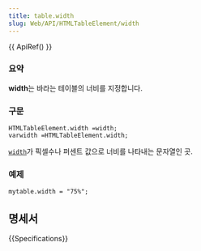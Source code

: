 ```yaml
---
title: table.width
slug: Web/API/HTMLTableElement/width
---
```

{{ ApiRef() }}

### 요약

**width**는 바라는 테이블의 너비를 지정합니다.

### 구문

    HTMLTableElement.width =width;
    varwidth =HTMLTableElement.width;

[`width`](http://www.w3.org/TR/1999/REC-html401-19991224/struct/tables.html#adef-width-TABLE)가 픽셀수나 퍼센트 값으로 너비를 나타내는 문자열인 곳.

### 예제

    mytable.width = "75%";

## 명세서

{{Specifications}}
